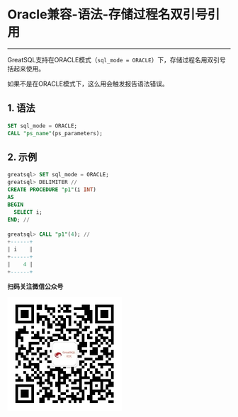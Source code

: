 # Oracle兼容-语法-存储过程名双引号引用
---


GreatSQL支持在ORACLE模式（`sql_mode = ORACLE`）下，存储过程名用双引号括起来使用。

如果不是在ORACLE模式下，这么用会触发报告语法错误。

## 1. 语法

```sql
SET sql_mode = ORACLE;
CALL "ps_name"(ps_parameters);
```

## 2. 示例

```sql
greatsql> SET sql_mode = ORACLE;
greatsql> DELIMITER //
CREATE PROCEDURE "p1"(i INT)
AS
BEGIN
  SELECT i;
END; //

greatsql> CALL "p1"(4); //
+------+
| i    |
+------+
|    4 |
+------+
```




**扫码关注微信公众号**

![greatsql-wx](../../greatsql-wx.jpg)
